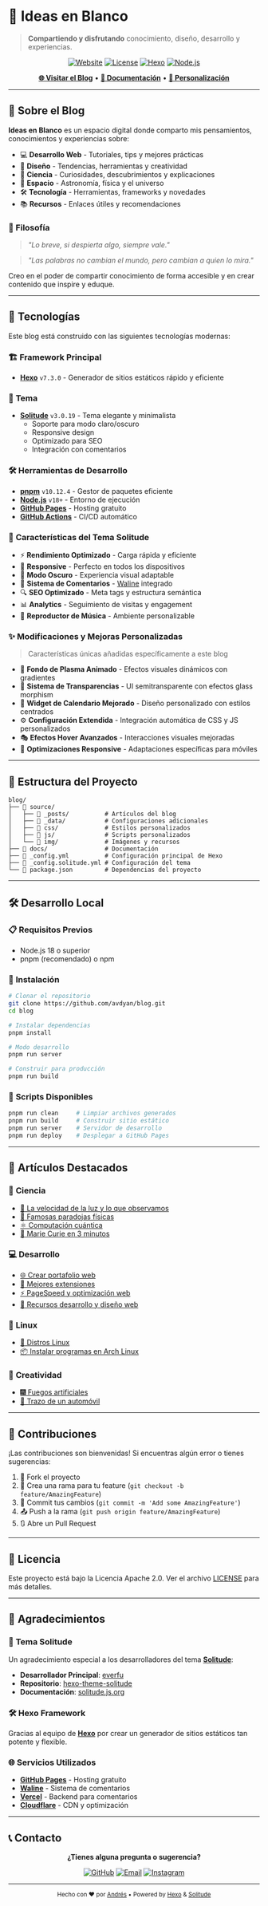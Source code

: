 # 🌟 Ideas en Blanco

> **Compartiendo y disfrutando** conocimiento, diseño, desarrollo y experiencias.

<div align="center">

[![Website](https://img.shields.io/website?url=https%3A%2F%2Favdyan.github.io%2Fblog%2F&up_message=online&down_message=offline&style=for-the-badge)](https://avdyan.github.io/blog/)
[![License](https://img.shields.io/badge/License-Apache%202.0-blue.svg?style=for-the-badge)](https://www.apache.org/licenses/LICENSE-2.0.html)
[![Hexo](https://img.shields.io/badge/Hexo-7.3.0-blue?style=for-the-badge&logo=hexo)](https://hexo.io/)
[![Node.js](https://img.shields.io/badge/Node.js-18+-green?style=for-the-badge&logo=node.js)](https://nodejs.org/)

**[🌐 Visitar el Blog](https://avdyan.github.io/blog/)** • **[📖 Documentación](docs/)** • **[🎨 Personalización](docs/theme-variables-guide.md)**

</div>

---

## 📝 Sobre el Blog

**Ideas en Blanco** es un espacio digital donde comparto mis pensamientos, conocimientos y experiencias sobre:

- 💻 **Desarrollo Web** - Tutoriales, tips y mejores prácticas
- 🎨 **Diseño** - Tendencias, herramientas y creatividad
- 🔬 **Ciencia** - Curiosidades, descubrimientos y explicaciones
- 🌌 **Espacio** - Astronomía, física y el universo
- 🛠️ **Tecnología** - Herramientas, frameworks y novedades
- 📚 **Recursos** - Enlaces útiles y recomendaciones

### 💭 Filosofía

> *"Lo breve, si despierta algo, siempre vale."*

> *"Las palabras no cambian el mundo, pero cambian a quien lo mira."*

Creo en el poder de compartir conocimiento de forma accesible y en crear contenido que inspire y eduque.

---

## 🚀 Tecnologías

Este blog está construido con las siguientes tecnologías modernas:

### 🏗️ **Framework Principal**
- **[Hexo](https://hexo.io/)** `v7.3.0` - Generador de sitios estáticos rápido y eficiente

### 🎨 **Tema**
- **[Solitude](https://solitude.js.org/)** `v3.0.19` - Tema elegante y minimalista
  - Soporte para modo claro/oscuro
  - Responsive design
  - Optimizado para SEO
  - Integración con comentarios

### 🛠️ **Herramientas de Desarrollo**
- **[pnpm](https://pnpm.io/)** `v10.12.4` - Gestor de paquetes eficiente
- **[Node.js](https://nodejs.org/)** `v18+` - Entorno de ejecución
- **[GitHub Pages](https://pages.github.com/)** - Hosting gratuito
- **[GitHub Actions](https://github.com/features/actions)** - CI/CD automático

### 🎯 **Características del Tema Solitude**
- ⚡ **Rendimiento Optimizado** - Carga rápida y eficiente
- 📱 **Responsive** - Perfecto en todos los dispositivos
- 🌙 **Modo Oscuro** - Experiencia visual adaptable
- 💬 **Sistema de Comentarios** - [Waline](https://waline.js.org/) integrado
- 🔍 **SEO Optimizado** - Meta tags y estructura semántica
- 📊 **Analytics** - Seguimiento de visitas y engagement
- 🎵 **Reproductor de Música** - Ambiente personalizable

### ✨ **Modificaciones y Mejoras Personalizadas**
> Características únicas añadidas específicamente a este blog

- 🌈 **Fondo de Plasma Animado** - Efectos visuales dinámicos con gradientes
- 💫 **Sistema de Transparencias** - UI semitransparente con efectos glass morphism
- 📅 **Widget de Calendario Mejorado** - Diseño personalizado con estilos centrados
- ⚙️ **Configuración Extendida** - Integración automática de CSS y JS personalizados
- 🎭 **Efectos Hover Avanzados** - Interacciones visuales mejoradas
- 📱 **Optimizaciones Responsive** - Adaptaciones específicas para móviles

---

## 📁 Estructura del Proyecto

```
blog/
├── 📂 source/
│   ├── 📂 _posts/          # Artículos del blog
│   ├── 📂 _data/           # Configuraciones adicionales
│   ├── 📂 css/             # Estilos personalizados
│   ├── 📂 js/              # Scripts personalizados
│   └── 📂 img/             # Imágenes y recursos
├── 📂 docs/                # Documentación
├── 📄 _config.yml          # Configuración principal de Hexo
├── 📄 _config.solitude.yml # Configuración del tema
└── 📄 package.json         # Dependencias del proyecto
```

---

## 🛠️ Desarrollo Local

### 📋 **Requisitos Previos**
- Node.js 18 o superior
- pnpm (recomendado) o npm

### 🚀 **Instalación**

```bash
# Clonar el repositorio
git clone https://github.com/avdyan/blog.git
cd blog

# Instalar dependencias
pnpm install

# Modo desarrollo
pnpm run server

# Construir para producción
pnpm run build
```

### 📝 **Scripts Disponibles**

```bash
pnpm run clean     # Limpiar archivos generados
pnpm run build     # Construir sitio estático
pnpm run server    # Servidor de desarrollo
pnpm run deploy    # Desplegar a GitHub Pages
```

---

## 📖 Artículos Destacados

### 🔬 **Ciencia**
- [🌌 La velocidad de la luz y lo que observamos](https://avdyan.github.io/blog/posts/velocidad-de-la-luz/)
- [🔮 Famosas paradojas físicas](https://avdyan.github.io/blog/posts/famosas-paradojas-fisicas/)
- [⚛️ Computación cuántica](https://avdyan.github.io/blog/posts/computacion-cuantica/)
- [🧪 Marie Curie en 3 minutos](https://avdyan.github.io/blog/posts/marie-curie-en-3-minutos/)

### 💻 **Desarrollo**
- [🌐 Crear portafolio web](https://avdyan.github.io/blog/posts/crear-portafolio-web/)
- [📱 Mejores extensiones](https://avdyan.github.io/blog/posts/mejores-extensiones/)
- [⚡ PageSpeed y optimización web](https://avdyan.github.io/blog/posts/pagespeed-y-optimizacion-web/)
- [🔧 Recursos desarrollo y diseño web](https://avdyan.github.io/blog/posts/recursos-desarrollo-diseno-web/)

### 🐧 **Linux**
- [🐧 Distros Linux](https://avdyan.github.io/blog/posts/distros-linux/)
- [📦 Instalar programas en Arch Linux](https://avdyan.github.io/blog/posts/instalar-programas-en-arch-linux/)

### 🎨 **Creatividad**
- [🎆 Fuegos artificiales](https://avdyan.github.io/blog/posts/fuegos-artificiales/)
- [🚗 Trazo de un automóvil](https://avdyan.github.io/blog/posts/trazo-de-un-automovil/)

---

## 🤝 Contribuciones

¡Las contribuciones son bienvenidas! Si encuentras algún error o tienes sugerencias:

1. 🍴 Fork el proyecto
2. 🌿 Crea una rama para tu feature (`git checkout -b feature/AmazingFeature`)
3. 📝 Commit tus cambios (`git commit -m 'Add some AmazingFeature'`)
4. 📤 Push a la rama (`git push origin feature/AmazingFeature`)
5. 🔃 Abre un Pull Request

---

## 📄 Licencia

Este proyecto está bajo la Licencia Apache 2.0. Ver el archivo [LICENSE](LICENSE) para más detalles.

---

## 🙏 Agradecimientos

### 🎨 **Tema Solitude**
Un agradecimiento especial a los desarrolladores del tema [**Solitude**](https://solitude.js.org/):

- **Desarrollador Principal**: [everfu](https://github.com/everfu)
- **Repositorio**: [hexo-theme-solitude](https://github.com/everfu/hexo-theme-solitude)
- **Documentación**: [solitude.js.org](https://solitude.js.org/)

### 🛠️ **Hexo Framework**
Gracias al equipo de [**Hexo**](https://hexo.io/) por crear un generador de sitios estáticos tan potente y flexible.

### 🌐 **Servicios Utilizados**
- **[GitHub Pages](https://pages.github.com/)** - Hosting gratuito
- **[Waline](https://waline.js.org/)** - Sistema de comentarios
- **[Vercel](https://vercel.com/)** - Backend para comentarios
- **[Cloudflare](https://cloudflare.com/)** - CDN y optimización

---

## 📞 Contacto

<div align="center">

**¿Tienes alguna pregunta o sugerencia?**

[![GitHub](https://img.shields.io/badge/GitHub-avdyan-black?style=for-the-badge&logo=github)](https://github.com/avdyan)
[![Email](https://img.shields.io/badge/Email-andresvx@icloud.com-blue?style=for-the-badge&logo=mail.ru)](mailto:andresvx@icloud.com)
[![Instagram](https://img.shields.io/badge/Instagram-@andressable-E4405F?style=for-the-badge&logo=instagram)](https://instagram.com/andressable)

---

<sub>Hecho con ❤️ por [Andrés](https://github.com/avdyan) • Powered by [Hexo](https://hexo.io/) & [Solitude](https://solitude.js.org/)</sub>

</div>

